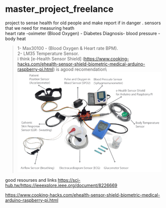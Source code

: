 # master_project_freelance
project to sense health for old people and make report if in danger .
sensors that we need for measuring heath  
heart rate -oximeter (Blood Oxygen) - Diabetes Diagnosis- blood pressure - body heat 

> 1- Max30100 - (Blood Oxygen & Heart rate BPM).\
> 2- LM35 Temperature Sensor.\
i think [e-Health Sensor Shield] (https://www.cooking-hacks.com/ehealth-sensor-shield-biometric-medical-arduino-raspberry-pi.html) is agood recomendation\ 
![](images/todos_elementos.png)
 

good resourses and links 
https://sci-hub.tw/https://ieeexplore.ieee.org/document/8226669

https://www.cooking-hacks.com/ehealth-sensor-shield-biometric-medical-arduino-raspberry-pi.html
